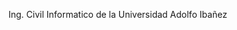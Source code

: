 Ing. Civil Informatico de la Universidad Adolfo Ibañez 
<!---
BenjaParraguezC/BenjaParraguezC is a ✨ special ✨ repository because its `README.md` (this file) appears on your GitHub profile.
You can click the Preview link to take a look at your changes.
--->
